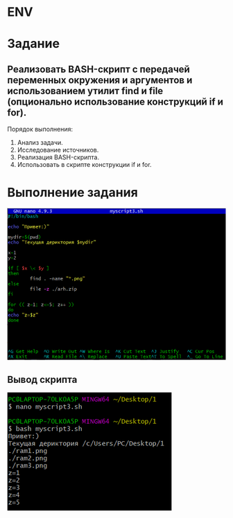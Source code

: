 # ENV
# Задание

Реализовать BASH-скрипт с передачей переменных окружения и аргументов и использованием утилит find и file (опционально использование конструкций if и for).
--
Порядок выполнения:
1. Анализ задачи.
2. Исследование источников.
3. Реализация BASH-скрипта.
4. Использовать в скрипте конструкции if и for.

# Выполнение задания
![bash](4.png)

## Вывод скрипта
![start](3.png)
